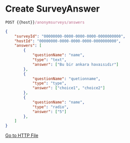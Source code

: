 # Create SurveyAnswer

```js
POST {{host}}/anonymsurveys/answers
```

```json
{
    "surveyId": "00000000-0000-0000-0000-0000000000",
    "hostId": "00000000-0000-0000-0000-0000000000",
    "answers": [
        {
            "questionName": "name",
            "type": "text",
            "answer": ["Bu bir ankara havaısıdır"]
        },
        {
            "questionName": "quetionname",
            "type": "type",
            "answer": ["choice1", "choice2"]
        },
        {
            "questionName": "name",
            "type": "radio",
            "answer": ["5"]
        },
    ]
}
```

[Go to HTTP File](../../Requests/Surveys/CreateSurveyAnswer.http)
